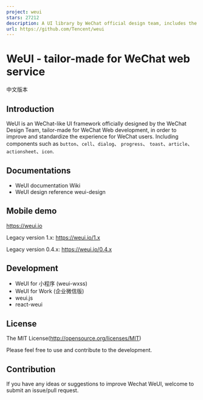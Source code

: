 ```yaml
---
project: weui
stars: 27212
description: A UI library by WeChat official design team, includes the most useful widgets/modules in mobile web applications.
url: https://github.com/Tencent/weui
---
```


WeUI - tailor-made for WeChat web service
=========================================

中文版本

Introduction
------------

WeUI is an WeChat-like UI framework officially designed by the WeChat Design Team, tailor-made for WeChat Web development, in order to improve and standardize the experience for WeChat users. Including components such as `button`、`cell`、`dialog`、 `progress`、 `toast`、`article`、`actionsheet`、`icon`.

Documentations
--------------

-   WeUI documentation Wiki
-   WeUI design reference weui-design

Mobile demo
-----------

https://weui.io

Legacy version 1.x: https://weui.io/1.x

Legacy version 0.4.x: https://weui.io/0.4.x

Development
-----------

-   WeUI for 小程序 (weui-wxss)
-   WeUI for Work (企业微信版)
-   weui.js
-   react-weui

License
-------

The MIT License(http://opensource.org/licenses/MIT)

Please feel free to use and contribute to the development.

Contribution
------------

If you have any ideas or suggestions to improve Wechat WeUI, welcome to submit an issue/pull request.
